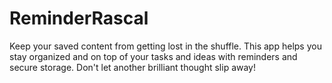 # ReminderRascal
Keep your saved content from getting lost in the shuffle. This app helps you stay organized and on top of your tasks and ideas with reminders and secure storage. Don't let another brilliant thought slip away!
